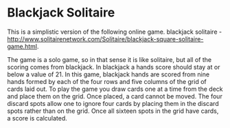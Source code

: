# Blackjack Solitaire
This is a simplistic version of the following online game.
blackjack solitaire - http://www.solitairenetwork.com/Solitaire/blackjack-square-solitaire-game.html.

The game is a solo game, so in that sense it is like solitaire, but all of the scoring comes from blackjack. In blackjack a hands score should stay at or below a value of 21. In this game, blackjack hands are scored from nine hands formed by each of the four rows and five columns of the grid of cards laid out. To play the game you draw cards one at a time from the deck and place them on the grid. Once placed, a card cannot be moved. The four discard spots allow one to ignore four cards by placing them in the discard spots rather than on the grid. Once all sixteen spots in the grid have cards, a score is calculated.
